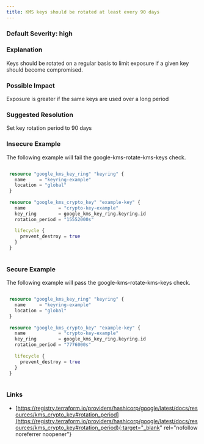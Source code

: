 ```yaml
---
title: KMS keys should be rotated at least every 90 days
---
```


### Default Severity: <span class="severity high">high</span>

### Explanation

Keys should be rotated on a regular basis to limit exposure if a given key should become compromised.

### Possible Impact
Exposure is greater if the same keys are used over a long period

### Suggested Resolution
Set key rotation period to 90 days


### Insecure Example

The following example will fail the google-kms-rotate-kms-keys check.
```terraform

 resource "google_kms_key_ring" "keyring" {
   name     = "keyring-example"
   location = "global"
 }
 
 resource "google_kms_crypto_key" "example-key" {
   name            = "crypto-key-example"
   key_ring        = google_kms_key_ring.keyring.id
   rotation_period = "15552000s"
 
   lifecycle {
     prevent_destroy = true
   }
 }
 
```



### Secure Example

The following example will pass the google-kms-rotate-kms-keys check.
```terraform

 resource "google_kms_key_ring" "keyring" {
   name     = "keyring-example"
   location = "global"
 }
 
 resource "google_kms_crypto_key" "example-key" {
   name            = "crypto-key-example"
   key_ring        = google_kms_key_ring.keyring.id
   rotation_period = "7776000s"
 
   lifecycle {
     prevent_destroy = true
   }
 }
 
```



### Links


- [https://registry.terraform.io/providers/hashicorp/google/latest/docs/resources/kms_crypto_key#rotation_period](https://registry.terraform.io/providers/hashicorp/google/latest/docs/resources/kms_crypto_key#rotation_period){:target="_blank" rel="nofollow noreferrer noopener"}



